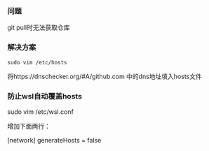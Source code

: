 ### 问题
git pull时无法获取仓库

### 解决方案

`sudo vim /etc/hosts`

将https://dnschecker.org/#A/github.com 中的dns地址填入hosts文件


### 防止wsl自动覆盖hosts

sudo vim /etc/wsl.conf

增加下面两行：

[network]
generateHosts = false

